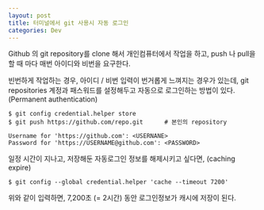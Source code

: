 ```yaml
---
layout: post
title: 터미널에서 git 사용시 자동 로그인
categories: Dev
---
```


Github 의 git repository를 clone 해서 개인컴퓨터에서 작업을 하고, push 나 pull을 할 때 마다 매번 아이디와 비번을 요구한다.



빈번하게 작업하는 경우, 아이디 / 비번 입력이 번거롭게 느껴지는 경우가 있는데, git repositories 계정과 패스워드를 설정해두고 자동으로 로그인하는 방법이 있다. (Permanent authentication)

```shell
$ git config credential.helper store
$ git push https://github.com/repo.git		# 본인의 repository

Username for 'https://github.com': <USERNANE>
Password for 'https://USERNAME@github.com': <PASSWORD>
```



일정 시간이 지나고, 저장해둔 자동로그인 정보를 해제시키고 싶다면, (caching expire)

```shell
$ git config --global credential.helper 'cache --timeout 7200'
```

위와 같이 입력하면, 7,200초 (= 2시간) 동안 로그인정보가 캐시에 저장이 된다.